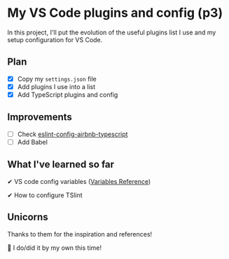 # My VS Code plugins and config (p3)

In this project, I'll put the evolution of the useful plugins list I use and my setup configuration for VS Code.

## Plan

- [x] Copy my `settings.json` file
- [x] Add plugins I use into a list
- [x] Add TypeScript plugins and config

## Improvements

- [ ] Check [eslint-config-airbnb-typescript](https://www.npmjs.com/package/eslint-config-airbnb-typescript)
- [ ] Add Babel

## What I've learned so far

✔ VS code config variables ([Variables Reference](https://code.visualstudio.com/docs/editor/variables-reference))

✔ How to configure TSlint

## Unicorns

Thanks to them for the inspiration and references!

🦓 I do/did it by my own this time!
